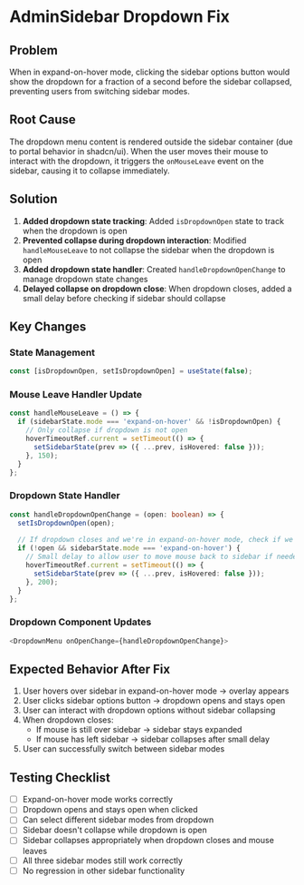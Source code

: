 # AdminSidebar Dropdown Fix

## Problem
When in expand-on-hover mode, clicking the sidebar options button would show the dropdown for a fraction of a second before the sidebar collapsed, preventing users from switching sidebar modes.

## Root Cause
The dropdown menu content is rendered outside the sidebar container (due to portal behavior in shadcn/ui). When the user moves their mouse to interact with the dropdown, it triggers the `onMouseLeave` event on the sidebar, causing it to collapse immediately.

## Solution
1. **Added dropdown state tracking**: Added `isDropdownOpen` state to track when the dropdown is open
2. **Prevented collapse during dropdown interaction**: Modified `handleMouseLeave` to not collapse the sidebar when the dropdown is open
3. **Added dropdown state handler**: Created `handleDropdownOpenChange` to manage dropdown state changes
4. **Delayed collapse on dropdown close**: When dropdown closes, added a small delay before checking if sidebar should collapse

## Key Changes

### State Management
```typescript
const [isDropdownOpen, setIsDropdownOpen] = useState(false);
```

### Mouse Leave Handler Update
```typescript
const handleMouseLeave = () => {
  if (sidebarState.mode === 'expand-on-hover' && !isDropdownOpen) {
    // Only collapse if dropdown is not open
    hoverTimeoutRef.current = setTimeout(() => {
      setSidebarState(prev => ({ ...prev, isHovered: false }));
    }, 150);
  }
};
```

### Dropdown State Handler
```typescript
const handleDropdownOpenChange = (open: boolean) => {
  setIsDropdownOpen(open);
  
  // If dropdown closes and we're in expand-on-hover mode, check if we should collapse
  if (!open && sidebarState.mode === 'expand-on-hover') {
    // Small delay to allow user to move mouse back to sidebar if needed
    hoverTimeoutRef.current = setTimeout(() => {
      setSidebarState(prev => ({ ...prev, isHovered: false }));
    }, 200);
  }
};
```

### Dropdown Component Updates
```typescript
<DropdownMenu onOpenChange={handleDropdownOpenChange}>
```

## Expected Behavior After Fix
1. User hovers over sidebar in expand-on-hover mode → overlay appears
2. User clicks sidebar options button → dropdown opens and stays open
3. User can interact with dropdown options without sidebar collapsing
4. When dropdown closes:
   - If mouse is still over sidebar → sidebar stays expanded
   - If mouse has left sidebar → sidebar collapses after small delay
5. User can successfully switch between sidebar modes

## Testing Checklist
- [ ] Expand-on-hover mode works correctly
- [ ] Dropdown opens and stays open when clicked
- [ ] Can select different sidebar modes from dropdown
- [ ] Sidebar doesn't collapse while dropdown is open
- [ ] Sidebar collapses appropriately when dropdown closes and mouse leaves
- [ ] All three sidebar modes still work correctly
- [ ] No regression in other sidebar functionality